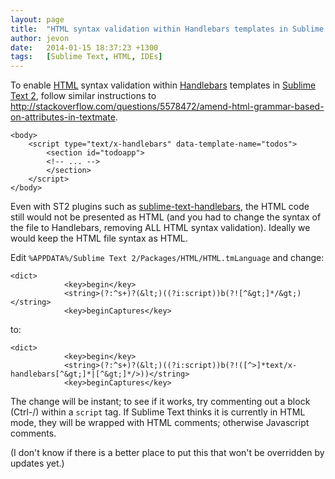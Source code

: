 ```yaml
---
layout: page
title:  "HTML syntax validation within Handlebars templates in Sublime Text 2"
author: jevon
date:   2014-01-15 18:37:23 +1300
tags:   [Sublime Text, HTML, IDEs]
---
```


To enable [HTML](html.md) syntax validation within [Handlebars](handlebars.md) templates in [Sublime Text 2](Sublime_Text_2.md), follow similar instructions to http://stackoverflow.com/questions/5578472/amend-html-grammar-based-on-attributes-in-textmate.

```
<body>  
	<script type="text/x-handlebars" data-template-name="todos">
		<section id="todoapp">
		<!-- ... -->
		</section>
	</script>
</body>
```

Even with ST2 plugins such as <a href="https://github.com/nrw/sublime-text-handlebars">sublime-text-handlebars</a>, the HTML code still would not be presented as HTML (and you had to change the syntax of the file to Handlebars, removing ALL HTML syntax validation). Ideally we would keep the HTML file syntax as HTML.

Edit `%APPDATA%/Sublime Text 2/Packages/HTML/HTML.tmLanguage` and change:

```
<dict>
			<key>begin</key>
			<string>(?:^s+)?(&lt;)((?i:script))b(?![^&gt;]*/&gt;)</string>
			<key>beginCaptures</key>
```

to:

```
<dict>
			<key>begin</key>
			<string>(?:^s+)?(&lt;)((?i:script))b(?!([^>]*text/x-handlebars[^&gt;]*|[^&gt;]*/>))</string>
			<key>beginCaptures</key>
```

The change will be instant; to see if it works, try commenting out a block (Ctrl-/) within a `script` tag. If Sublime Text thinks it is currently in HTML mode, they will be wrapped with HTML comments; otherwise Javascript comments.

(I don't know if there is a better place to put this that won't be overridden by updates yet.)
